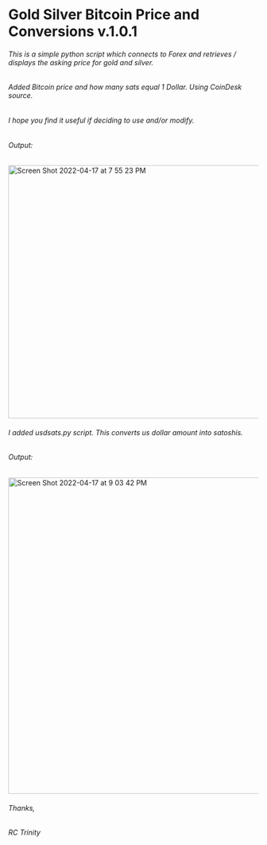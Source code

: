 
# Gold Silver Bitcoin Price and Conversions v.1.0.1

###### This is a simple python script which connects to Forex and retrieves / displays the asking price for gold and silver.
###### Added Bitcoin price and how many sats equal 1 Dollar. Using CoinDesk source.

###### I hope you find it useful if deciding to use and/or modify. 

###### Output:
<img width="509" alt="Screen Shot 2022-04-17 at 7 55 23 PM" src="https://user-images.githubusercontent.com/103879453/163738961-e0968f98-bc5d-4d22-97d2-b72792e68070.png">

###### I added usdsats.py script. This converts us dollar amount into satoshis.
###### Output:
<img width="636" alt="Screen Shot 2022-04-17 at 9 03 42 PM" src="https://user-images.githubusercontent.com/103879453/163743220-efa43fc9-c2a6-4330-9b07-0c90665931bc.png">


###### Thanks,
###### RC Trinity



